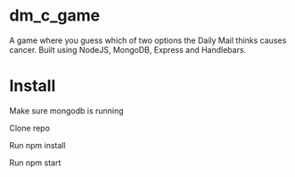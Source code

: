 # dm_c_game
A game where you guess which of two options the Daily Mail thinks causes cancer. Built using NodeJS, MongoDB, Express and Handlebars.
# Install
Make sure mongodb is running

Clone repo

Run npm install

Run npm start
